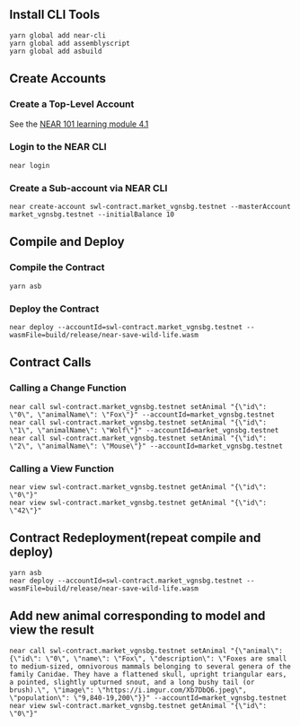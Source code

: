 ## Install CLI Tools

```
yarn global add near-cli
yarn global add assemblyscript
yarn global add asbuild
```

## Create Accounts

### Create a Top-Level Account

See the [NEAR 101 learning module 4.1](https://dacade.org/communities/near/courses/near-101/learning-modules/b52ba9f1-caac-4339-96ed-fad3b1ab6bbd#4-create-accounts)

### Login to the NEAR CLI

```
near login
```

### Create a Sub-account via NEAR CLI

```
near create-account swl-contract.market_vgnsbg.testnet --masterAccount market_vgnsbg.testnet --initialBalance 10
```

## Compile and Deploy

### Compile the Contract

```
yarn asb
```

### Deploy the Contract

```
near deploy --accountId=swl-contract.market_vgnsbg.testnet --wasmFile=build/release/near-save-wild-life.wasm
```

## Contract Calls

### Calling a Change Function

```
near call swl-contract.market_vgnsbg.testnet setAnimal "{\"id\": \"0\", \"animalName\": \"Fox\"}" --accountId=market_vgnsbg.testnet
near call swl-contract.market_vgnsbg.testnet setAnimal "{\"id\": \"1\", \"animalName\": \"Wolf\"}" --accountId=market_vgnsbg.testnet
near call swl-contract.market_vgnsbg.testnet setAnimal "{\"id\": \"2\", \"animalName\": \"Mouse\"}" --accountId=market_vgnsbg.testnet
```

### Calling a View Function

```
near view swl-contract.market_vgnsbg.testnet getAnimal "{\"id\": \"0\"}"
near view swl-contract.market_vgnsbg.testnet getAnimal "{\"id\": \"42\"}"
```

## Contract Redeployment(repeat compile and deploy)

```
yarn asb
near deploy --accountId=swl-contract.market_vgnsbg.testnet --wasmFile=build/release/near-save-wild-life.wasm
```

## Add new animal corresponding to model and view the result

```
near call swl-contract.market_vgnsbg.testnet setAnimal "{\"animal\": {\"id\": \"0\", \"name\": \"Fox\", \"description\": \"Foxes are small to medium-sized, omnivorous mammals belonging to several genera of the family Canidae. They have a flattened skull, upright triangular ears, a pointed, slightly upturned snout, and a long bushy tail (or brush).\", \"image\": \"https://i.imgur.com/Xb7DbQ6.jpeg\", \"population\": \"9,840-19,200\"}}" --accountId=market_vgnsbg.testnet
near view swl-contract.market_vgnsbg.testnet getAnimal "{\"id\": \"0\"}"
```